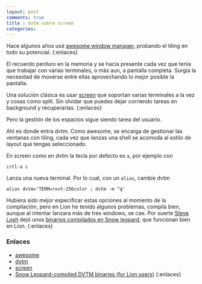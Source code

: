 ```yaml
---
layout: post
comments: true
title : dvtm sobre screen
categories:
---
```

Hace algunos años usé [awesome window manager](http://awesome.naquadah.org/),
probando el tiling en todo su potencial.
{:enlaces}

El recuerdo perduro en la memoria y se hacia presente cada vez que tenía que
trabajar con varias terminales, o más
aun, a pantalla completa. Surgía la necesidad de moverse entre
ellas aprovechando lo mejor posible la pantalla.

Una solución clásica es usar [screen](http://www.gnu.org/software/screen/)
que soportan varias terminales a la vez y cosas como split. Sin olvidar
que puedes dejar corriendo tareas en background y recuperarlas.
{:enlaces}

Pero la gestión de los espacios sigue siendo tarea del usuario.

Ahí es donde entra dvtm. Como awesome, se encarga de gestionar las ventanas con
tiling, cada vez que lanzas una shell se acomoda al estilo de layout
que tengas seleccionado.

En screen como en dvtm la tecla por defecto  es `a`, por ejemplo con

    crtl-a c

Lanza una nueva terminal. Por lo cual, con un `alias`, cambie dvtm

    alias dvtm='TERM=rxvt-256color ; dvtm -m ^q'

Hubiera sido mejor especificar estas opciones al momento de la compilación, pero en Lion
he tenido algunos problemas, compila bien, aunque al intentar
lanzara más de tres windows, se cae. Por suerte [Steve Losh](stevelosh.com) dejó
unos [binarios compilados en Snow leopard](https://gist.github.com/1240857), que
funcionan bien en Lion.
{:enlaces}

### Enlaces
* [awesome](http://awesome.naquadah.org/)
* [dvtm](http://www.brain-dump.org/projects/dvtm/)
* [screen](http://www.gnu.org/software/screen/)
* [Snow Leopard-compiled DVTM binaries (for Lion users)](https://gist.github.com/1240857)
{:enlaces}
